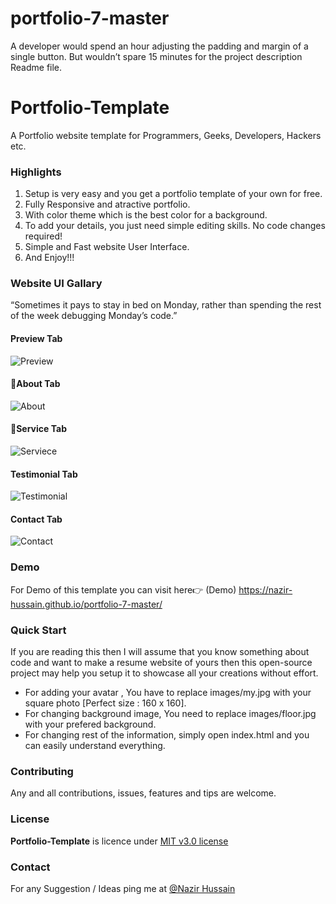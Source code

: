 # portfolio-7-master

A developer would spend an hour adjusting the padding and margin of a single button. But wouldn’t spare 15 minutes for the project description Readme file.


# Portfolio-Template
A Portfolio website template for Programmers, Geeks, Developers, Hackers etc.

### Highlights
1. Setup is very easy and you get a portfolio template of your own for free.
2. Fully Responsive and atractive portfolio.
3. With color theme which is the best color for a background.
4. To add your details, you just need simple editing skills. No code changes required!
5. Simple and Fast website User Interface.
6. And Enjoy!!!

### Website UI Gallary
“Sometimes it pays to stay in bed on Monday, rather than spending the rest of the week debugging Monday’s code.”

#### Preview Tab
![Preview](https://user-images.githubusercontent.com/56648155/148730723-a46e059f-87f3-40a5-b041-645ef1a8dffb.png)


#### 📃About Tab
![About](https://user-images.githubusercontent.com/56648155/148730809-7a1f8552-0f5e-40a4-9470-3566c378fa1d.png)


#### 📌Service Tab
![Serviece](https://user-images.githubusercontent.com/56648155/148730966-327a2494-b547-445b-839c-08cda073641c.png)


#### Testimonial Tab
![Testimonial](https://user-images.githubusercontent.com/56648155/148731800-93d79628-db3f-432e-a7f2-3e8bf671a540.png)


#### Contact Tab
![Contact](https://user-images.githubusercontent.com/56648155/148731031-5a57aa2a-66c9-4f45-806a-60c1518a54ee.png)


### Demo
For Demo of this template you can visit here👉 (Demo) https://nazir-hussain.github.io/portfolio-7-master/

### Quick Start
If you are reading this then I will assume that you know something about code and want to make a resume website of yours then this open-source project may help you setup it to showcase all your creations without effort.
- For adding your avatar , You have to replace images/my.jpg with your square photo [Perfect size : 160 x 160].
- For changing background image, You need to replace images/floor.jpg with your prefered background.
- For changing rest of the information, simply open index.html and you can easily understand everything.


### Contributing
Any and all contributions, issues, features and tips are welcome.

### License
**Portfolio-Template** is licence under [MIT v3.0 license](https://img.shields.io/badge/license-MIT-blue.svg)

### Contact
For any Suggestion / Ideas ping me at [@Nazir Hussain](https://www.instagram.com/nazir__hassan/)
